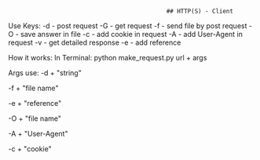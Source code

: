                                                 ## HTTP(S) - Client 

 Use Keys:
 -d - post request
 -G - get request
 -f - send file by post request
 -O - save answer in file
 -с - add cookie in request
 -A - add User-Agent in request
 -v - get detailed response
 -e - add reference
  
 How it works:
 In Terminal: python make_request.py url + args

Args use:
-d + "string"

-f + "file name"

-e + "reference"

-O + "file name"

-A + "User-Agent"

-c + "cookie"
